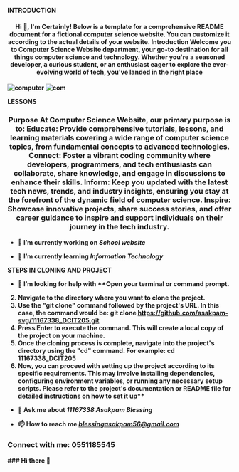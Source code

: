 <p>
    <b align =" centre">INTRODUCTION <b>
</p>

<h4 align="center">Hi 👋, I'm Certainly! Below is a template for a comprehensive README document for a fictional computer science website. You can customize it according to the actual details of your website.    Introduction Welcome you to  Computer Science Website department, your go-to destination for all things computer science and technology. Whether you're a seasoned developer, a curious student, or an enthusiast eager to explore the ever-evolving world of tech, you've landed in the right place</h1>

![computer](project.png)
![com](hard.png)

<P>
 <b align="centre"> LESSONS </b>
</P>
<h3 align="center">Purpose At  Computer Science Website, our primary purpose is to: Educate: Provide comprehensive tutorials, lessons, and learning materials covering a wide range of computer science topics, from fundamental concepts to advanced technologies. Connect: Foster a vibrant coding community where developers, programmers, and tech enthusiasts can collaborate, share knowledge, and engage in discussions to enhance their skills. Inform: Keep you updated with the latest tech news, trends, and industry insights, ensuring you stay at the forefront of the dynamic field of computer science. Inspire: Showcase innovative projects, share success stories, and offer career guidance to inspire and support individuals on their journey in the tech industry.</h3>

- 🔭 I’m currently working on *School website*

- 🌱 I’m currently learning *Information Technology*

<P>
   <b align="centre"> STEPS IN CLONING AND PROJECT </b>
</P>


- 🤝 I’m looking for help with **Open your terminal or command prompt.
 2. Navigate to the directory where you want to clone the project. 
 3. Use the "git clone" command followed by the project's URL. In this case, the command would be: git clone https://github.com/asakpam-svg/11167338_DCIT205.git 
 4. Press Enter to execute the command. This will create a local copy of the project on your machine. 
 5. Once the cloning process is complete, navigate into the project's directory using the "cd" command. For example: cd 11167338_DCIT205 
 6. Now, you can proceed with setting up the project according to its specific requirements. This may involve installing dependencies, configuring environment variables, or running any necessary setup scripts. Please refer to the project's documentation or README file for detailed instructions on how to set it up**

- 💬 Ask me about *11167338 Asakpam Blessing*

- 📫 How to reach me *blessingasakpam56@gmail.com*

<h3 align="left">Connect with me: 0551185545</h3>
<p align="left">
</p>### Hi there 👋

<!--
**asakpam/asakpam** is a ✨ _special_ ✨ repository because its `README.md` (this file) appears on your GitHub profile.

Here are some ideas to get you started:

- 🔭 I’m currently working on ...
- 🌱 I’m currently learning ...
- 👯 I’m looking to collaborate on ...
- 🤔 I’m looking for help with ...
- 💬 Ask me about ...
- 📫 How to reach me: ...
- 😄 Pronouns: ...
- ⚡ Fun fact: ...
-->
